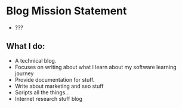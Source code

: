 # Blog Mission Statement

- ???

## What  I do:
- A technical blog.
- Focuses on writing about what I learn about my software learning journey
- Provide documentation for stuff.
- Write about marketing and seo stuff
- Scripts all the things...
- Internet research stuff blog
